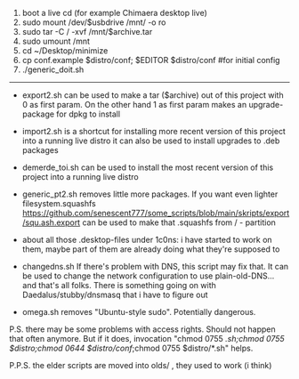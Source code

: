 1. boot a live cd (for example Chimaera desktop live)
2. sudo mount /dev/$usbdrive /mnt/ -o ro
3. sudo tar -C / -xvf /mnt/$archive.tar
4. sudo umount /mnt
5. cd ~/Desktop/minimize
6. cp conf.example $distro/conf; $EDITOR $distro/conf #for initial config
7. ./generic_doit.sh

-----------------------------------------------------------

- export2.sh can be used to make a tar ($archive)  out of this project with 0 as first param. 
	On the other hand 1 as first param makes an upgrade-package for dpkg to install

- import2.sh 
	is a shortcut for installing more recent version of this project into a running live distro
	it can also be used to install upgrades to .deb packages

- demerde_toi.sh
	can be used to install the most recent version of this project into a running live distro

- generic_pt2.sh removes little more packages.
  If you want even lighter filesystem.squashfs
	https://github.com/senescent777/some_scripts/blob/main/skripts/export/squ.ash.export can be used to make that .squashfs from / - partition


- about all those .desktop-files under 1c0ns: i have started to work on them, maybe part of them are already doing what they're supposed to

- changedns.sh
  	If there's problem with DNS, this script may fix that. 
	It can be used to change the network configuration to use plain-old-DNS... and that's all folks.
  There is something going on with Daedalus/stubby/dnsmasq that i have to figure out

	

- omega.sh removes "Ubuntu-style sudo". Potentially dangerous.

P.S. there may be some problems with access rights.  Should not happen that often anymore. 
But if it does, invocation "chmod 0755 *.sh;chmod 0755 $distro;chmod 0644 $distro/conf*;chmod 0755 $distro/*.sh" helps.




P.P.S. the elder scripts are moved into olds/ , they used to work (i think)


